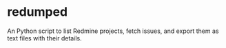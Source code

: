 # redumped
An Python script to list Redmine projects, fetch issues, and export them as text files with their details.
